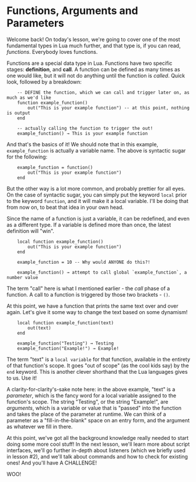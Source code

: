 # Functions, Arguments and Parameters

Welcome back! On today's lesson, we're going to cover one of the most fundamental types in Lua much further, and that type is, if you can read, *functions*. Everybody loves functions.

Functions are a special data type in Lua. Functions have two specific stages: **definition**, and **call**. A function can be defined as many times as one would like, but it will not do anything until the function is *called*. Quick look, followed by a breakdown:

```
    -- DEFINE the function, which we can call and trigger later on, as much as we'd like
    function example_function()
        out("This is your example function") -- at this point, nothing is output
    end

    -- actually calling the function to trigger the out!
    example_function() → This is your example function
```

And that's the basics of it! We should note that in this example, `example_function` is actually a variable name. The above is syntactic sugar for the following:

```
    example_function = function()
        out("This is your example function")
    end
```

But the other way is a lot more common, and probably prettier for all eyes. On the case of syntactic sugar, you can simply put the keyword `local` prior to the keyword `function`, and it will make it a local variable. I'll be doing that from now on, to beat that idea in your own head.

Since the name of a function is just a variable, it can be redefined, and even as a different type. If a variable is defined more than once, the latest definition will "win".

```
    local function example_function()
        out("This is your example function")
    end

    example_function = 10 -- Why would ANYONE do this?!

    example_function() → attempt to call global `example_function`, a number value
```

The term "call" here is what I mentioned earlier - the *call* phase of a function. A call to a function is triggered by those two brackets - `()`.

At this point, we have a function that prints the same text over and over again. Let's give it some way to change the text based on some dynamism!

```
    local function example_function(text)
        out(text)
    end

    example_function("Testing") → Testing
    example_function("Example!") → Example!
```

The term "text" is a `local variable` for that function, available in the entirety of that function's scope. It goes "out of scope" (as the cool kids say) by the `end` keyword. This is another clever shorthand that the Lua languages gives to us. Use it!

A clarity-for-clarity's-sake note here: in the above example, "text" is a *parameter*, which is the fancy word for a local variable assigned to the function's scope. The string "Testing", or the string "Example!", are *arguments*, which is a variable or value that is "passed" into the function and takes the place of the parameter at runtime. We can think of a parameter as a "fill-in-the-blank" space on an entry form, and the argument as whatever we fill in there.

At this point, we've got all the background knowledge really needed to start doing some more cool stuff! In the next lesson, we'll learn more about script interfaces, we'll go further in-depth about listeners (which we briefly used in lesson #2), and we'll talk about commands and how to check for existing ones! And you'll have A CHALLENGE!

WOO!